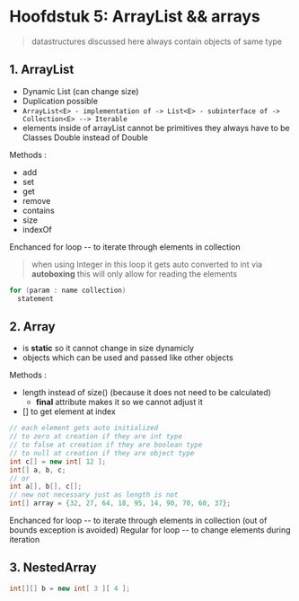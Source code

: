 <style>
img {
    zoom: 0.7;
    margin: 0 auto
}
</style>

# Hoofdstuk 5: ArrayList && arrays

> datastructures discussed here always contain objects of same type

## 1. ArrayList

- Dynamic List (can change size)
- Duplication possible
- `ArrayList<E> - implementation of -> List<E> - subinterface of -> Collection<E> --> Iterable `
- elements inside of arrayList cannot be primitives they always have to be Classes Double instead of Double

Methods :

- add
- set
- get
- remove
- contains
- size
- indexOf

Enchanced for loop -- to iterate through elements in collection

> when using Integer in this loop it gets auto converted to int via **autoboxing**
> this will only allow for reading the elements

```java
for (param : name collection)
  statement
```

## 2. Array

- is **static** so it cannot change in size dynamicly
- objects which can be used and passed like other objects

Methods :

- length instead of size() (because it does not need to be calculated)
  - **final** attribute makes it so we cannot adjust it
- [] to get element at index

```java
// each element gets auto initialized
// to zero at creation if they are int type
// to false at creation if they are boolean type
// to null at creation if they are object type
int c[] = new int[ 12 ];
int[] a, b, c;
// or
int a[], b[], c[];
// new not necessary just as length is not
int[] array = {32, 27, 64, 18, 95, 14, 90, 70, 60, 37};
```

Enchanced for loop -- to iterate through elements in collection (out of bounds exception is avoided)
Regular for loop -- to change elements during iteration

## 3. NestedArray

```java
int[][] b = new int[ 3 ][ 4 ];
```
